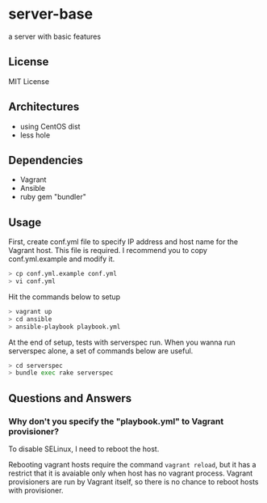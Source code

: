 server-base
===========

a server with basic features

License
-------

MIT License

Architectures
-------------

- using CentOS dist
- less hole

Dependencies
------------

- Vagrant
- Ansible
- ruby gem "bundler"

Usage
-----

First, create conf.yml file to specify IP address and host name for the Vagrant
host.  This file is required.  I recommend you to copy conf.yml.example and
modify it.

```sh
> cp conf.yml.example conf.yml
> vi conf.yml
```

Hit the commands below to setup

```sh
> vagrant up
> cd ansible
> ansible-playbook playbook.yml
```

At the end of setup, tests with serverspec run.
When you wanna run serverspec alone, a set of commands below are useful.

```sh
> cd serverspec
> bundle exec rake serverspec
```

Questions and Answers
---------------------

### Why don't you specify the "playbook.yml" to Vagrant provisioner?

To disable SELinux, I need to reboot the host.

Rebooting vagrant hosts require the command `vagrant reload`, but it has a restrict that it is avaiable only when host has no vagrant process.
Vagrant provisioners are run by Vagrant itself, so there is no chance to reboot hosts with provisioner.
